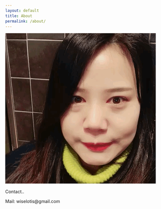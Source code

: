 ```yaml
---
layout: default
title: About
permalink: /about/
---
```

<script src = "/js/greensock/TweenMax.min.js"></script>
<script src = "/js/greensock/plugins/TextPlugin.min.js"></script>
<link rel="stylesheet" href="/css/about.css" />

<section id="say_hello">
  <p class="greeting"></p>
  <img src="/assets/me.gif" alt="유수연사진"/>
</section>
<section id="introduce">
  <p class="title">Contact..</p>
  <p>Mail: wiselotis@gmail.com</p>
</section>
 <div class="flower_area">
</div>

<script>
 $(document).ready(function(){
 	TweenMax.to('.greeting', 3, {text:"Hello- Nice to see you!", ease:Linear.easeNone, repeat: -1, repeatDelay:1 });

  var falling = true;

  TweenLite.set(".flower_area",{perspective:600})
  //TweenLite.set("img",{xPercent:"-50%",yPercent:"-50%"}
  var total = 30;
  var container =$(".flower_area"),	w = window.innerWidth , h = window.innerHeight;

   for (i=0; i<total; i++){
     var flower = $("<span></span>");
      TweenLite.set(flower, {attr:{class:'flowers'},x:R(0,w),y:R(-200,-150),z:R(-200,200)});
     container.append(flower);
     fallingElm(flower);
   }

   function fallingElm(elm){
     TweenMax.to(elm,R(6,15),{y:h+100,ease:Linear.easeNone,repeat:-1,delay:-15});
     TweenMax.to(elm,R(4,8),{x:'+=100',rotationZ:R(0,180),repeat:-1,yoyo:true,ease:Sine.easeInOut});
     TweenMax.to(elm,R(2,8),{rotationX:R(0,360),rotationY:R(0,360),repeat:-1,yoyo:true,ease:Sine.easeInOut,delay:-5});
   };

  function R(min,max) {return min+Math.random()*(max-min)};

});
</script>
